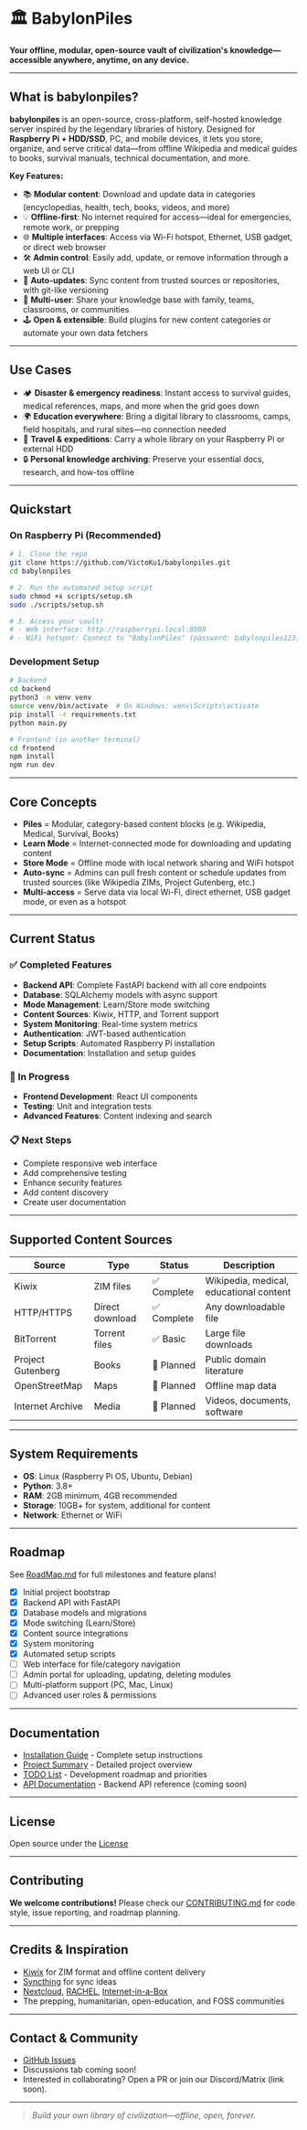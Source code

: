 # 🏛️ BabylonPiles

**Your offline, modular, open-source vault of civilization's knowledge—accessible anywhere, anytime, on any device.**

---

## What is babylonpiles?

**babylonpiles** is an open-source, cross-platform, self-hosted knowledge server inspired by the legendary libraries of history. Designed for **Raspberry Pi + HDD/SSD**, PC, and mobile devices, it lets you store, organize, and serve critical data—from offline Wikipedia and medical guides to books, survival manuals, technical documentation, and more.

**Key Features:**
- 📚 **Modular content**: Download and update data in categories (encyclopedias, health, tech, books, videos, and more)
- 💡 **Offline-first**: No internet required for access—ideal for emergencies, remote work, or prepping
- 🌐 **Multiple interfaces**: Access via Wi-Fi hotspot, Ethernet, USB gadget, or direct web browser
- 🛠️ **Admin control**: Easily add, update, or remove information through a web UI or CLI
- 🔄 **Auto-updates**: Sync content from trusted sources or repositories, with git-like versioning
- 👥 **Multi-user**: Share your knowledge base with family, teams, classrooms, or communities
- 🕹️ **Open & extensible**: Build plugins for new content categories or automate your own data fetchers

---

## Use Cases

- 🏕️ **Disaster & emergency readiness**: Instant access to survival guides, medical references, maps, and more when the grid goes down
- 🌍 **Education everywhere**: Bring a digital library to classrooms, camps, field hospitals, and rural sites—no connection needed
- 🚐 **Travel & expeditions**: Carry a whole library on your Raspberry Pi or external HDD
- 🔒 **Personal knowledge archiving**: Preserve your essential docs, research, and how-tos offline

---

## Quickstart

### On Raspberry Pi (Recommended)

```bash
# 1. Clone the repo
git clone https://github.com/VictoKu1/babylonpiles.git
cd babylonpiles

# 2. Run the automated setup script
sudo chmod +x scripts/setup.sh
sudo ./scripts/setup.sh

# 3. Access your vault!
# - Web interface: http://raspberrypi.local:8080
# - WiFi hotspot: Connect to "BabylonPiles" (password: babylonpiles123)
```

### Development Setup

```bash
# Backend
cd backend
python3 -m venv venv
source venv/bin/activate  # On Windows: venv\Scripts\activate
pip install -r requirements.txt
python main.py

# Frontend (in another terminal)
cd frontend
npm install
npm run dev
```

---

## Core Concepts

* **Piles** = Modular, category-based content blocks (e.g. Wikipedia, Medical, Survival, Books)
* **Learn Mode** = Internet-connected mode for downloading and updating content
* **Store Mode** = Offline mode with local network sharing and WiFi hotspot
* **Auto-sync** = Admins can pull fresh content or schedule updates from trusted sources (like Wikipedia ZIMs, Project Gutenberg, etc.)
* **Multi-access** = Serve data via local Wi-Fi, direct ethernet, USB gadget mode, or even as a hotspot

---

## Current Status

### ✅ Completed Features
- **Backend API**: Complete FastAPI backend with all core endpoints
- **Database**: SQLAlchemy models with async support
- **Mode Management**: Learn/Store mode switching
- **Content Sources**: Kiwix, HTTP, and Torrent support
- **System Monitoring**: Real-time system metrics
- **Authentication**: JWT-based authentication
- **Setup Scripts**: Automated Raspberry Pi installation
- **Documentation**: Installation and setup guides

### 🔄 In Progress
- **Frontend Development**: React UI components
- **Testing**: Unit and integration tests
- **Advanced Features**: Content indexing and search

### 📋 Next Steps
- Complete responsive web interface
- Add comprehensive testing
- Enhance security features
- Add content discovery
- Create user documentation

---

## Supported Content Sources

| Source | Type | Status | Description |
|--------|------|--------|-------------|
| Kiwix | ZIM files | ✅ Complete | Wikipedia, medical, educational content |
| HTTP/HTTPS | Direct download | ✅ Complete | Any downloadable file |
| BitTorrent | Torrent files | ✅ Basic | Large file downloads |
| Project Gutenberg | Books | 🔄 Planned | Public domain literature |
| OpenStreetMap | Maps | 🔄 Planned | Offline map data |
| Internet Archive | Media | 🔄 Planned | Videos, documents, software |

---

## System Requirements

- **OS**: Linux (Raspberry Pi OS, Ubuntu, Debian)
- **Python**: 3.8+
- **RAM**: 2GB minimum, 4GB recommended
- **Storage**: 10GB+ for system, additional for content
- **Network**: Ethernet or WiFi

---

## Roadmap

See [RoadMap.md](RoadMap.md) for full milestones and feature plans!

* [x] Initial project bootstrap
* [x] Backend API with FastAPI
* [x] Database models and migrations
* [x] Mode switching (Learn/Store)
* [x] Content source integrations
* [x] System monitoring
* [x] Automated setup scripts
* [ ] Web interface for file/category navigation
* [ ] Admin portal for uploading, updating, deleting modules
* [ ] Multi-platform support (PC, Mac, Linux)
* [ ] Advanced user roles & permissions

---

## Documentation

- [Installation Guide](docs/INSTALL.md) - Complete setup instructions
- [Project Summary](PROJECT_SUMMARY.md) - Detailed project overview
- [TODO List](TODO.md) - Development roadmap and priorities
- [API Documentation](docs/API.md) - Backend API reference (coming soon)

---

## License

Open source under the [License](LICENSE)

---

## Contributing

**We welcome contributions!**
Please check our [CONTRIBUTING.md](CONTRIBUTING.md) for code style, issue reporting, and roadmap planning.

---

## Credits & Inspiration

* [Kiwix](https://kiwix.org) for ZIM format and offline content delivery
* [Syncthing](https://syncthing.net) for sync ideas
* [Nextcloud](https://nextcloud.com), [RACHEL](https://rachelfriends.org), [Internet-in-a-Box](https://internet-in-a-box.org)
* The prepping, humanitarian, open-education, and FOSS communities

---

## Contact & Community

* [GitHub Issues](https://github.com/VictoKu1/babylonpiles/issues)
* Discussions tab coming soon!
* Interested in collaborating? Open a PR or join our Discord/Matrix (link soon).

---

> *Build your own library of civilization—offline, open, forever.*
